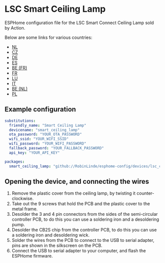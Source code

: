 # LSC Smart Ceiling Lamp

ESPHome configuration file for the LSC Smart Connect Ceiling Lamp sold by Action.

Below are some links for various countries:

- [NL](https://www.action.com/nl-nl/p/3007213/lsc-smart-connect-plafondlamp/)
- [CZ](https://www.action.com/cs-cz/p/3007213/stropni-lampa-lsc-smart-connect/)
- [DE](https://www.action.com/de-de/p/3007213/lsc-smart-connect-deckenleuchte/)
- [ES](https://www.action.com/es-es/p/3007213/plafon-lsc-smart-connect/)
- [BE (FR)](https://www.action.com/fr-be/p/3007213/plafonnier-intelligent-lsc-smart-connect/)
- [FR](https://www.action.com/fr-fr/p/3007213/plafonnier-intelligent-lsc-smart-connect/)
- [LU](https://www.action.com/fr-lu/p/3007213/plafonnier-intelligent-lsc-smart-connect/)
- [IT](https://www.action.com/it-it/p/3007213/plafoniera-lsc-smart-connect/)
- [BE (NL)](https://www.action.com/nl-be/p/3007213/lsc-smart-connect-plafondlamp/)
- [PL](https://www.action.com/pl-pl/p/3007213/lampa-sufitowa-lsc-smart-connect/)

## Example configuration

```yaml
substitutions:
  friendly_name: "Smart Ceiling Lamp"
  devicename: "smart_ceiling_lamp"
  ota_password: "YOUR_OTA_PASSWORD"
  wifi_ssid: "YOUR_WIFI_SSID"
  wifi_password: "YOUR_WIFI_PASSWORD"
  fallback_password: "YOUR_FALLBACK_PASSWORD"
  api_key: "YOUR_API_KEY"

packages:
  smart_ceiling_lamp: "github://RobinLinde/esphome-config/devices/lsc_ceiling_lamp/lsc_ceiling_lamp.yaml@main"
```

## Opening the device, and connecting the wires

1. Remove the plastic cover from the ceiling lamp, by twisting it counter-clockwise.
2. Take out the 9 screws that hold the PCB and the plastic cover to the metal frame.
3. Desolder the 3 and 4 pin connectors from the sides of the semi-circular controller PCB, to do this you can use a soldering iron and a desoldering pump.
4. Desolder the CB2S chip from the controller PCB, to do this you can use a soldering iron and desoldering wick.
5. Solder the wires from the PCB to connect to the USB to serial adapter, pins are shown in the silkscreen on the PCB.
6. Connect the USB to serial adapter to your computer, and flash the ESPHome firmware.
